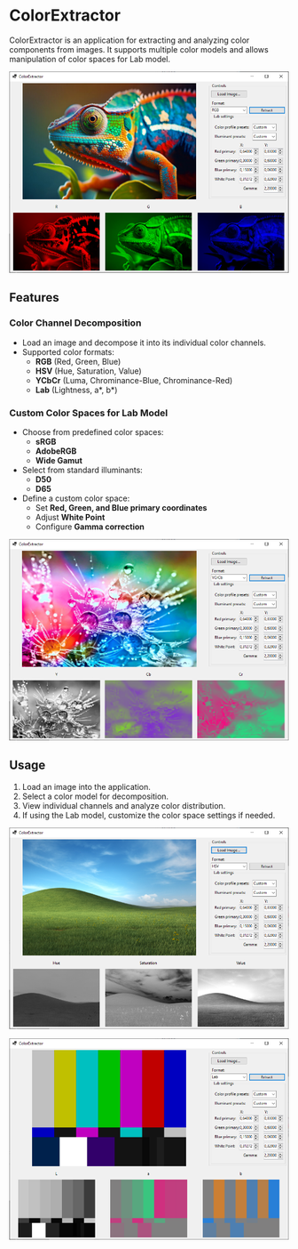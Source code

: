 # ColorExtractor

ColorExtractor is an application for extracting and analyzing color components from images. It supports multiple color models and allows manipulation of color spaces for Lab model.

<p align="center">
  <img src="Images/AppImage1.png"/>
</p>

## Features

### Color Channel Decomposition
- Load an image and decompose it into its individual color channels.
- Supported color formats:
  - **RGB** (Red, Green, Blue)
  - **HSV** (Hue, Saturation, Value)
  - **YCbCr** (Luma, Chrominance-Blue, Chrominance-Red)
  - **Lab** (Lightness, a*, b*)

### Custom Color Spaces for Lab Model
- Choose from predefined color spaces:
  - **sRGB**
  - **AdobeRGB**
  - **Wide Gamut**
- Select from standard illuminants:
  - **D50**
  - **D65**
- Define a custom color space:
  - Set **Red, Green, and Blue primary coordinates**
  - Adjust **White Point**
  - Configure **Gamma correction**

<p align="center">
  <img src="Images/AppImage2.png"/>
</p>

## Usage
1. Load an image into the application.
2. Select a color model for decomposition.
3. View individual channels and analyze color distribution.
4. If using the Lab model, customize the color space settings if needed.

<p align="center">
  <img src="Images/AppImage3.png"/>
</p>
<p align="center">
  <img src="Images/AppImage4.png"/>
</p>